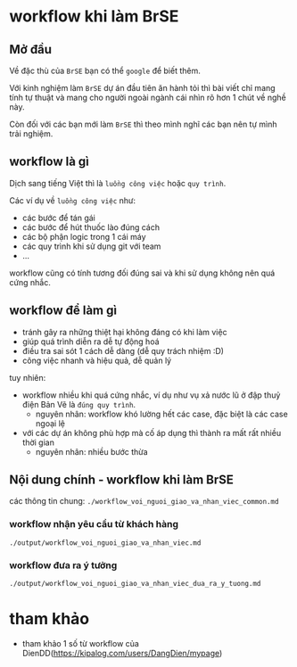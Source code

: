 # workflow khi làm BrSE

## Mở đầu

Về đặc thù của `BrSE` bạn có thể `google` để biết thêm.

Với kinh nghiệm làm `BrSE` dự án đầu tiên ăn hành tỏi thì bài viết chỉ mang tính tự thuật và mang cho người ngoài ngành cái nhìn rõ hơn 1 chút về nghề này.

Còn đối với các bạn mới làm `BrSE` thì theo mình nghĩ các bạn nên tự mình trải nghiệm.

## workflow là gì

Dịch sang tiếng Việt thì là `luồng công việc` hoặc `quy trình`.

Các ví dụ về `luồng công việc` như:
- các bước để tán gái
- các bước để hút thuốc lào đúng cách
- các bộ phận logic trong 1 cái máy
- các quy trình khi sử dụng git với team
- ...

workflow cũng có tính tương đối đúng sai và khi sử dụng không nên quá cứng nhắc.


## workflow để làm gì

- tránh gây ra những thiệt hại không đáng có khi làm việc
- giúp quá trình diễn ra dễ tự động hoá
- điều tra sai sót 1 cách dễ dàng (dễ quy trách nhiệm :D)
- công việc nhanh và hiệu quả, dễ quản lý

tuy nhiên:
- workflow nhiều khi quá cứng nhắc, ví dụ như vụ xả nước lũ ở đập thuỷ điện Bản Vẽ là `đúng quy trình`.
  - nguyên nhân: workflow khó lường hết các case, đặc biệt là các case ngoại lệ
- với các dự án không phù hợp mà cố áp dụng thì thành ra mất rất nhiều thời gian
  - nguyên nhân: nhiều bước thừa


## Nội dung chính - workflow khi làm BrSE

các thông tin chung:
`./workflow_voi_nguoi_giao_va_nhan_viec_common.md`

### workflow nhận yêu cầu từ khách hàng
`./output/workflow_voi_nguoi_giao_va_nhan_viec.md`

### workflow đưa ra ý tưởng
`./output/workflow_voi_nguoi_giao_va_nhan_viec_dua_ra_y_tuong.md`

# tham khảo

- tham khảo 1 số từ workflow của DienDD(https://kipalog.com/users/DangDien/mypage)
